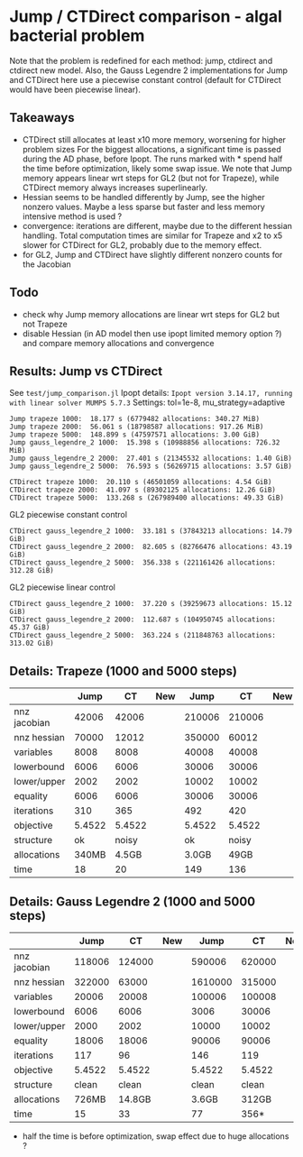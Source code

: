 # Jump / CTDirect comparison - algal bacterial problem

Note that the problem is redefined for each method: jump, ctdirect and ctdirect new model.
Also, the Gauss Legendre 2 implementations for Jump and CTDirect here use a piecewise constant control (default for CTDirect would have been piecewise linear).

## Takeaways
- CTDirect still allocates at least x10 more memory, worsening for higher problem sizes
For the biggest allocations, a significant time is passed during the AD phase, before Ipopt. The runs marked with * spend half the time before optimization, likely some swap issue.
We note that Jump memory appears linear wrt steps for GL2 (but not for Trapeze), while CTDirect memory always increases superlinearly.
- Hessian seems to be handled differently by Jump, see the higher nonzero values.
Maybe a less sparse but faster and less memory intensive method is used ? 
- convergence: iterations are different, maybe due to the different hessian handling.
Total computation times are similar for Trapeze and x2 to x5 slower for CTDirect for GL2, probably due to the memory effect. 
- for GL2, Jump and CTDirect have slightly different nonzero counts for the Jacobian

## Todo
- check why Jump memory allocations are linear wrt steps for GL2 but not Trapeze 
- disable Hessian (in AD model then use ipopt limited memory option ?) and compare memory allocations and convergence

## Results: Jump vs CTDirect
See `test/jump_comparison.jl`
Ipopt details: `Ipopt version 3.14.17, running with linear solver MUMPS 5.7.3`
Settings: tol=1e-8, mu_strategy=adaptive

```
Jump trapeze 1000:  18.177 s (6779482 allocations: 340.27 MiB)
Jump trapeze 2000:  56.061 s (18798587 allocations: 917.26 MiB)
Jump trapeze 5000:  148.899 s (47597571 allocations: 3.00 GiB)
Jump gauss_legendre_2 1000:  15.398 s (10988856 allocations: 726.32 MiB)
Jump gauss_legendre_2 2000:  27.401 s (21345532 allocations: 1.40 GiB)
Jump gauss_legendre_2 5000:  76.593 s (56269715 allocations: 3.57 GiB)
```

```
CTDirect trapeze 1000:  20.110 s (46501059 allocations: 4.54 GiB)
CTDirect trapeze 2000:  41.097 s (89302125 allocations: 12.26 GiB)
CTDirect trapeze 5000:  133.268 s (267989400 allocations: 49.33 GiB)
```
GL2 piecewise constant control
```
CTDirect gauss_legendre_2 1000:  33.181 s (37843213 allocations: 14.79 GiB)
CTDirect gauss_legendre_2 2000:  82.605 s (82766476 allocations: 43.19 GiB)
CTDirect gauss_legendre_2 5000:  356.338 s (221161426 allocations: 312.28 GiB)
```
GL2 piecewise linear control
```
CTDirect gauss_legendre_2 1000:  37.220 s (39259673 allocations: 15.12 GiB)
CTDirect gauss_legendre_2 2000:  112.687 s (104950745 allocations: 45.37 GiB)
CTDirect gauss_legendre_2 5000:  363.224 s (211848763 allocations: 313.02 GiB)
```

## Details: Trapeze (1000 and 5000 steps)

|                 | Jump   | CT     | New    | Jump     | CT       | New      |
|-----------------|--------|--------|--------|----------|----------|----------|
|nnz jacobian     | 42006  | 42006  |        | 210006   | 210006   |          |
|nnz hessian      | 70000  | 12012  |        | 350000   | 60012    |          |
|variables        | 8008   | 8008   |        | 40008    | 40008    |     |
|lowerbound       | 6006   | 6006   |        | 30006    | 30006    |     |
|lower/upper      | 2002   | 2002   |        | 10002    | 10002    |     |
|equality         | 6006   | 6006   |        | 30006    | 30006    |     |
|iterations       | 310    | 365    |        | 492      | 420      |       |
|objective        | 5.4522 | 5.4522 |        | 5.4522   | 5.4522   |    |
|structure        | ok     | noisy  |        | ok       | noisy    |          |
|allocations      | 340MB  | 4.5GB  |        | 3.0GB    | 49GB     |          |
|time             | 18     | 20     |        | 149      | 136      |          |


## Details: Gauss Legendre 2 (1000 and 5000 steps)

|                 | Jump   | CT     | New    | Jump     | CT       | New      |
|-----------------|--------|--------|--------|----------|----------|----------|
|nnz jacobian     | 118006 | 124000 |        | 590006   | 620000   |          |
|nnz hessian      | 322000 | 63000  |        | 1610000  | 315000   |          |
|variables        | 20006  | 20008  |   | 100006   | 100008   |    |
|lowerbound       | 6006   | 6006   |    | 3006     | 30006    |     |
|lower/upper      | 2000   | 2002   |    | 10000    | 10002    |     |
|equality         | 18006  | 18006  |   | 90006    | 90006    |     |
|iterations       | 117    | 96     |        | 146      | 119      |          |
|objective        | 5.4522 | 5.4522 |  | 5.4522   | 5.4522   |    |
|structure        | clean  | clean  |        | clean    | clean    |          |
|allocations      | 726MB  | 14.8GB |        | 3.6GB    | 312GB    |          |
|time             | 15     | 33     |        | 77       | 356*     |          |

* half the time is before optimization, swap effect due to huge allocations ?



